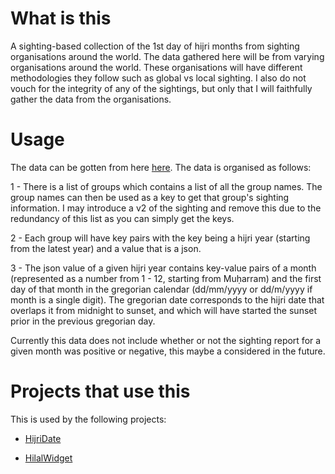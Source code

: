 # What is this

A sighting-based collection of the 1st day of hijri months from sighting organisations around the world. The data gathered here will be from varying organisations around the world. These organisations will have different methodologies they follow such as global vs local sighting. I also do not vouch for the integrity of any of the sightings, but only that I will faithfully gather the data from the organisations.

# Usage

The data can be gotten from here [here](https://raw.githubusercontent.com/AbdullahM0hamed/HilalMonths/master/hilal-months.json). The data is organised as follows:

1 - There is a list of groups which contains a list of all the group names. The group names can then be used as a key to get that group's sighting information. I may introduce a v2 of the sighting and remove this due to the redundancy of this list as you can simply get the keys.

2 - Each group will have key pairs with the key being a hijri year (starting from the latest year) and a value that is a json.

3 - The json value of a given hijri year contains key-value pairs of a month (represented as a number from 1 - 12, starting from Muḥarram) and the first day of that month in the gregorian calendar (dd/mm/yyyy or dd/m/yyyy if month is a single digit). The gregorian date corresponds to the hijri date that overlaps it from midnight to sunset, and which will have started the sunset prior in the previous gregorian day.

Currently this data does not include whether or not the sighting report for a given month was positive or negative, this maybe a considered in the future.

# Projects that use this

This is used by the following projects:

- [HijriDate](https://hijridate.github.io)

- [HilalWidget](https://github.com/AbdullahM0hamed/HilalWidget)
